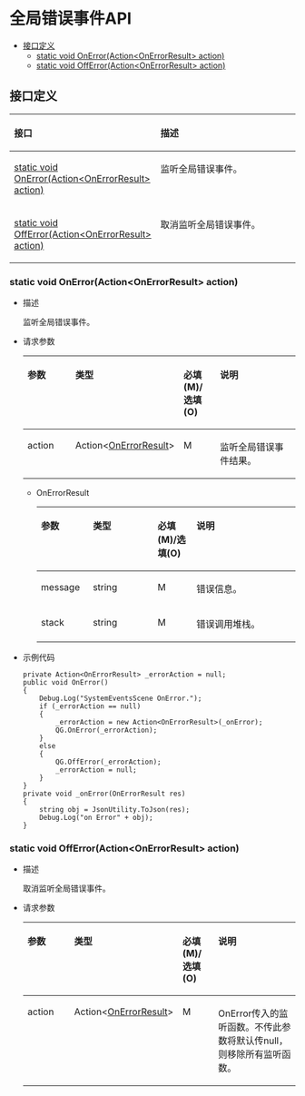 # 全局错误事件API<a name="ZH-CN_TOPIC_0000001717115132"></a>

-   [接口定义](#section183503126613)
    -   [static void OnError\(Action<OnErrorResult\> action\)](#section1394664031014)
    -   [static void OffError\(Action<OnErrorResult\> action\)](#section1216183815127)

## 接口定义<a name="section183503126613"></a>

<a name="table892310973612"></a>
<table><thead align="left"><tr id="row19232993618"><th class="cellrowborder" valign="top" width="50%" id="mcps1.1.3.1.1"><p id="p49246933615"><a name="p49246933615"></a><a name="p49246933615"></a>接口</p>
</th>
<th class="cellrowborder" valign="top" width="50%" id="mcps1.1.3.1.2"><p id="p592499133614"><a name="p592499133614"></a><a name="p592499133614"></a>描述</p>
</th>
</tr>
</thead>
<tbody><tr id="row19241298367"><td class="cellrowborder" valign="top" width="50%" headers="mcps1.1.3.1.1 "><p id="p948019453404"><a name="p948019453404"></a><a name="p948019453404"></a><a href="#section1394664031014">static void OnError(Action&lt;OnErrorResult&gt; action)</a></p>
</td>
<td class="cellrowborder" valign="top" width="50%" headers="mcps1.1.3.1.2 "><p id="p1347924574015"><a name="p1347924574015"></a><a name="p1347924574015"></a>监听全局错误事件。</p>
</td>
</tr>
<tr id="row043620214017"><td class="cellrowborder" valign="top" width="50%" headers="mcps1.1.3.1.1 "><p id="p144784458407"><a name="p144784458407"></a><a name="p144784458407"></a><a href="#section1216183815127">static void OffError(Action&lt;OnErrorResult&gt; action)</a></p>
</td>
<td class="cellrowborder" valign="top" width="50%" headers="mcps1.1.3.1.2 "><p id="p16475134510409"><a name="p16475134510409"></a><a name="p16475134510409"></a>取消监听全局错误事件。</p>
</td>
</tr>
</tbody>
</table>

### static void OnError\(Action<OnErrorResult\> action\)<a name="section1394664031014"></a>

-   描述

    监听全局错误事件。

-   请求参数

    <a name="table1771031174119"></a>
    <table><thead align="left"><tr id="row127115311412"><th class="cellrowborder" valign="top" width="20%" id="mcps1.1.5.1.1"><p id="p207118312412"><a name="p207118312412"></a><a name="p207118312412"></a>参数</p>
    </th>
    <th class="cellrowborder" valign="top" width="25%" id="mcps1.1.5.1.2"><p id="p107153114115"><a name="p107153114115"></a><a name="p107153114115"></a>类型</p>
    </th>
    <th class="cellrowborder" valign="top" width="15%" id="mcps1.1.5.1.3"><p id="p117114319410"><a name="p117114319410"></a><a name="p117114319410"></a>必填(M)/选填(O)</p>
    </th>
    <th class="cellrowborder" valign="top" width="40%" id="mcps1.1.5.1.4"><p id="p167183117412"><a name="p167183117412"></a><a name="p167183117412"></a>说明</p>
    </th>
    </tr>
    </thead>
    <tbody><tr id="row1871143114119"><td class="cellrowborder" valign="top" width="20%" headers="mcps1.1.5.1.1 "><p id="p271203120410"><a name="p271203120410"></a><a name="p271203120410"></a>action</p>
    </td>
    <td class="cellrowborder" valign="top" width="25%" headers="mcps1.1.5.1.2 "><p id="p171331174119"><a name="p171331174119"></a><a name="p171331174119"></a>Action&lt;<a href="#li116945035018">OnErrorResult</a>&gt;</p>
    </td>
    <td class="cellrowborder" valign="top" width="15%" headers="mcps1.1.5.1.3 "><p id="p19711731194115"><a name="p19711731194115"></a><a name="p19711731194115"></a>M</p>
    </td>
    <td class="cellrowborder" valign="top" width="40%" headers="mcps1.1.5.1.4 "><p id="p17193120412"><a name="p17193120412"></a><a name="p17193120412"></a>监听全局错误事件结果。</p>
    </td>
    </tr>
    </tbody>
    </table>

    -   <a name="li116945035018"></a>OnErrorResult

        <a name="table182784025919"></a>
        <table><thead align="left"><tr id="row152788025917"><th class="cellrowborder" valign="top" width="20%" id="mcps1.1.5.1.1"><p id="p1278508598"><a name="p1278508598"></a><a name="p1278508598"></a>参数</p>
        </th>
        <th class="cellrowborder" valign="top" width="25%" id="mcps1.1.5.1.2"><p id="p227850175918"><a name="p227850175918"></a><a name="p227850175918"></a>类型</p>
        </th>
        <th class="cellrowborder" valign="top" width="15%" id="mcps1.1.5.1.3"><p id="p152781601593"><a name="p152781601593"></a><a name="p152781601593"></a>必填(M)/选填(O)</p>
        </th>
        <th class="cellrowborder" valign="top" width="40%" id="mcps1.1.5.1.4"><p id="p9278101598"><a name="p9278101598"></a><a name="p9278101598"></a>说明</p>
        </th>
        </tr>
        </thead>
        <tbody><tr id="row17278907593"><td class="cellrowborder" valign="top" width="20%" headers="mcps1.1.5.1.1 "><p id="p8449142317118"><a name="p8449142317118"></a><a name="p8449142317118"></a>message</p>
        </td>
        <td class="cellrowborder" valign="top" width="25%" headers="mcps1.1.5.1.2 "><p id="p12449142319118"><a name="p12449142319118"></a><a name="p12449142319118"></a>string</p>
        </td>
        <td class="cellrowborder" valign="top" width="15%" headers="mcps1.1.5.1.3 "><p id="p84481223131120"><a name="p84481223131120"></a><a name="p84481223131120"></a>M</p>
        </td>
        <td class="cellrowborder" valign="top" width="40%" headers="mcps1.1.5.1.4 "><p id="p19428152313116"><a name="p19428152313116"></a><a name="p19428152313116"></a>错误信息。</p>
        </td>
        </tr>
        <tr id="row726011240119"><td class="cellrowborder" valign="top" width="20%" headers="mcps1.1.5.1.1 "><p id="p626011244112"><a name="p626011244112"></a><a name="p626011244112"></a>stack</p>
        </td>
        <td class="cellrowborder" valign="top" width="25%" headers="mcps1.1.5.1.2 "><p id="p13260424131114"><a name="p13260424131114"></a><a name="p13260424131114"></a>string</p>
        </td>
        <td class="cellrowborder" valign="top" width="15%" headers="mcps1.1.5.1.3 "><p id="p326010249113"><a name="p326010249113"></a><a name="p326010249113"></a>M</p>
        </td>
        <td class="cellrowborder" valign="top" width="40%" headers="mcps1.1.5.1.4 "><p id="p132605247116"><a name="p132605247116"></a><a name="p132605247116"></a>错误调用堆栈。</p>
        </td>
        </tr>
        </tbody>
        </table>

-   示例代码

    ```
    private Action<OnErrorResult> _errorAction = null;
    public void OnError()
    {
        Debug.Log("SystemEventsScene OnError.");
        if (_errorAction == null)
        {
            _errorAction = new Action<OnErrorResult>(_onError);
            QG.OnError(_errorAction);
        }
        else
        {
            QG.OffError(_errorAction);
            _errorAction = null;
        }
    }
    private void _onError(OnErrorResult res)
    {
        string obj = JsonUtility.ToJson(res);
        Debug.Log("on Error" + obj);
    }
    ```

### static void OffError\(Action<OnErrorResult\> action\)<a name="section1216183815127"></a>

-   描述

    取消监听全局错误事件。

-   请求参数

    <a name="table124411935185012"></a>
    <table><thead align="left"><tr id="row12441183525014"><th class="cellrowborder" valign="top" width="20%" id="mcps1.1.5.1.1"><p id="p94411359503"><a name="p94411359503"></a><a name="p94411359503"></a>参数</p>
    </th>
    <th class="cellrowborder" valign="top" width="25%" id="mcps1.1.5.1.2"><p id="p1441203565014"><a name="p1441203565014"></a><a name="p1441203565014"></a>类型</p>
    </th>
    <th class="cellrowborder" valign="top" width="15%" id="mcps1.1.5.1.3"><p id="p1644193545017"><a name="p1644193545017"></a><a name="p1644193545017"></a>必填(M)/选填(O)</p>
    </th>
    <th class="cellrowborder" valign="top" width="40%" id="mcps1.1.5.1.4"><p id="p9441193585017"><a name="p9441193585017"></a><a name="p9441193585017"></a>说明</p>
    </th>
    </tr>
    </thead>
    <tbody><tr id="row18441435195017"><td class="cellrowborder" valign="top" width="20%" headers="mcps1.1.5.1.1 "><p id="p19441143585017"><a name="p19441143585017"></a><a name="p19441143585017"></a>action</p>
    </td>
    <td class="cellrowborder" valign="top" width="25%" headers="mcps1.1.5.1.2 "><p id="p944112352502"><a name="p944112352502"></a><a name="p944112352502"></a>Action&lt;<a href="#li116945035018">OnErrorResult</a>&gt;</p>
    </td>
    <td class="cellrowborder" valign="top" width="15%" headers="mcps1.1.5.1.3 "><p id="p444143510509"><a name="p444143510509"></a><a name="p444143510509"></a>M</p>
    </td>
    <td class="cellrowborder" valign="top" width="40%" headers="mcps1.1.5.1.4 "><p id="p7441123595012"><a name="p7441123595012"></a><a name="p7441123595012"></a>OnError传入的监听函数。不传此参数将默认传null，则移除所有监听函数。</p>
    </td>
    </tr>
    </tbody>
    </table>

